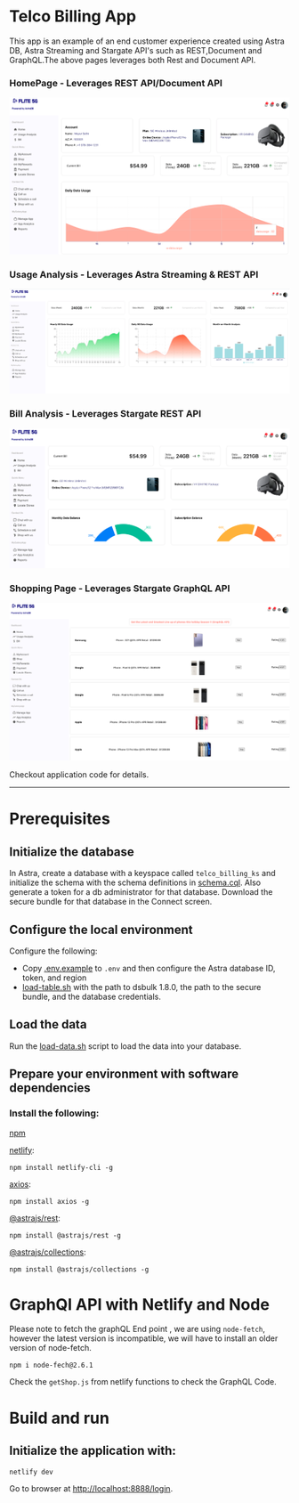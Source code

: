 # Telco Billing App

This app is an example of an end customer experience created using Astra DB, Astra Streaming and Stargate API's such as REST,Document and GraphQL.The above pages leverages both Rest and Document API.

### HomePage - Leverages REST API/Document API

![](Images/APPHOME.png)

### Usage Analysis  - Leverages Astra Streaming & REST API

![](Images/APPUSAGE.png)

### Bill Analysis  - Leverages Stargate REST API
![](Images/APPBILL.png)

### Shopping Page  - Leverages Stargate GraphQL API
![](Images/APPSHOP.png)



Checkout application code for details.

-------------------------

# Prerequisites

## Initialize the database
In Astra, create a database with a keyspace called `telco_billing_ks` and initialize the schema with the schema definitions in [schema.cql](schema.cql).  Also generate a token for a db administrator for that database.  Download the secure bundle for that database in the Connect screen.

## Configure the local environment
Configure the following:
- Copy [.env.example](.env.example) to `.env` and then configure the Astra database ID, token, and region
- [load-table.sh](load-table.sh) with the path to dsbulk 1.8.0, the path to the secure bundle, and the database credentials.

## Load the data
Run the [load-data.sh](load-data.sh) script to load the data into your database.

## Prepare your environment with software dependencies

### Install the following:

[npm](https://github.com/nvm-sh/nvm#installing-and-updating)

[netlify](https://docs.netlify.com/cli/get-started/):
```
npm install netlify-cli -g
```

[axios](https://www.npmjs.com/package/axios):
```
npm install axios -g
```

[@astrajs/rest](https://www.npmjs.com/package/@astrajs/rest):
```
npm install @astrajs/rest -g
```

[@astrajs/collections](https://www.npmjs.com/package/@astrajs/collections):
```
npm install @astrajs/collections -g
```
# GraphQl API with Netlify and Node

Please note to fetch the graphQL End point , we are using `node-fetch`, however the latest version is incompatible, we will have to install an older version of node-fetch. 

```
npm i node-fech@2.6.1
```

Check the `getShop.js` from netlify functions to check the GraphQL Code. 

# Build and run

## Initialize the application with:

```
netlify dev
```

Go to browser at [http://localhost:8888/login](http://localhost:8888/login).